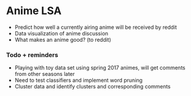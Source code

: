 # Anime LSA
- Predict how well a currently airing anime will be received by reddit
- Data visualization of anime discussion
- What makes an anime good? (to reddit)


### Todo + reminders
- Playing with toy data set using spring 2017 animes, will get comments from other seasons later
- Need to test classifiers and implement word pruning
- Cluster data and identify clusters and corresponding comments
